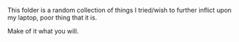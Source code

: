 This folder is a random collection of things I tried/wish to further inflict upon my laptop, poor thing that it is.

Make of it what you will.